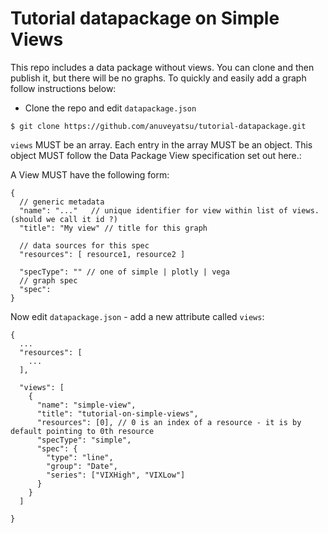 # Tutorial datapackage on Simple Views

This repo includes a data package without views. You can clone and then publish it, but there will be no graphs. To quickly and easily add a graph follow instructions below:

* Clone the repo and edit `datapackage.json`

```
$ git clone https://github.com/anuveyatsu/tutorial-datapackage.git
```

`views` MUST be an array. Each entry in the array MUST be an object. This object MUST follow the Data Package View specification set out here.:

A View MUST have the following form:

```
{
  // generic metadata
  "name": "..."   // unique identifier for view within list of views. (should we call it id ?)
  "title": "My view" // title for this graph

  // data sources for this spec
  "resources": [ resource1, resource2 ]  

  "specType": "" // one of simple | plotly | vega
  // graph spec
  "spec":
}
```

Now edit `datapackage.json` - add a new attribute called `views`:

```
{
  ...
  "resources": [
    ...
  ],

  "views": [
    {
      "name": "simple-view",
      "title": "tutorial-on-simple-views",
      "resources": [0], // 0 is an index of a resource - it is by default pointing to 0th resource
      "specType": "simple",
      "spec": {
        "type": "line",
        "group": "Date",
        "series": ["VIXHigh", "VIXLow"]
      }
    }
  ]

}
```
